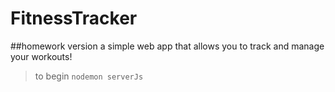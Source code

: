 # FitnessTracker
##homework version
a simple web app that allows you to track and manage your workouts!
> to begin <code>nodemon serverJs</code>

